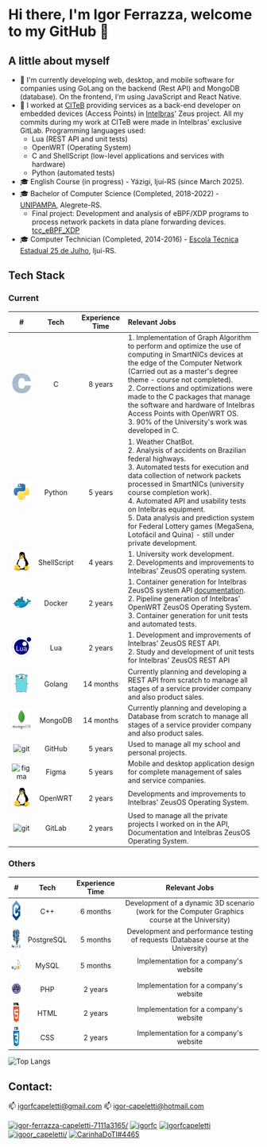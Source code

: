 # Hi there, I'm Igor Ferrazza, welcome to my GitHub 👋

## A little about myself
- 💼 I'm currently developing web, desktop, and mobile software for companies using GoLang on the backend (Rest API) and MongoDB (database). On the frontend, I'm using JavaScript and React Native.
- 💼 I worked at [CITeB](https://www.linkedin.com/company/fundacaociteb/mycompany/verification/) providing services as a back-end developer on embedded devices (Access Points) in [Intelbras](https://www.linkedin.com/company/intelbras/)' Zeus project. All my commits during my work at CITeB were made in Intelbras' exclusive GitLab. Programming languages ​​used:
  - Lua (REST API and unit tests)
  - OpenWRT (Operating System)
  - C and ShellScript (low-level applications and services with hardware)
  - Python (automated tests)
- 🎓 English Course (in progress) - Yázigi, Ijuí-RS (since March 2025).
- 🎓 Bachelor of Computer Science (Completed, 2018-2022) - [UNIPAMPA](http://novoportal.unipampa.edu.br/novoportal/), Alegrete-RS.
  - Final project: Development and analysis of eBPF/XDP programs to process network packets in data plane forwarding devices. [tcc_eBPF_XDP](https://github.com/igor-capeletti/tcc_eBPF_XDP)
- 🎓 Computer Technician (Completed, 2014-2016) - [Escola Técnica Estadual 25 de Julho](https://escola25dejulho.com.br/), Ijuí-RS.


## Tech Stack 
### Current
| # | Tech | Experience Time | Relevant Jobs |
|:-------------:|:-------------:|:-----:| :-----|
| <img src="https://raw.githubusercontent.com/devicons/devicon/master/icons/c/c-original.svg" alt="c" width="40" height="40"/> | C | 8 years | 1. Implementation of Graph Algorithm to perform and optimize the use of computing in SmartNICs devices at the edge of the Computer Network (Carried out as a master's degree theme - course not completed). <br> 2. Corrections and optimizations were made to the C packages that manage the software and hardware of Intelbras Access Points with OpenWRT OS. <br> 3. 90% of the University's work was developed in C. |
| <img src="https://raw.githubusercontent.com/devicons/devicon/master/icons/python/python-original.svg" alt="python" width="40" height="40"/> | Python | 5 years | 1. Weather ChatBot. <br> 2. Analysis of accidents on Brazilian federal highways. <br> 3. Automated tests for execution and data collection of network packets processed in SmartNICs (university course completion work). <br> 4. Automated API and usability tests on Intelbras equipment. <br> 5. Data analysis and prediction system for Federal Lottery games (MegaSena, Lotofácil and Quina) - still under private development. |
| <img src="https://raw.githubusercontent.com/devicons/devicon/master/icons/linux/linux-original.svg" alt="linux" width="40" height="40"/> | ShellScript | 4 years | 1. University work development. <br> 2. Developments and improvements to Intelbras' ZeusOS operating system. |
| <img src="https://github.com/devicons/devicon/blob/master/icons/docker/docker-original.svg" alt="lua" width="40" height="40"/> | Docker | 2 years | 1. Container generation for Intelbras ZeusOS system API [documentation](https://api-product.intelbras.com.br/v4/). <br> 2. Pipeline generation of Intelbras' OpenWRT ZeusOS Operating System. <br> 3. Container generation for unit tests and automated tests. |
| <img src="https://github.com/devicons/devicon/blob/master/icons/lua/lua-original.svg" alt="lua" width="40" height="40"/> | Lua | 2 years | 1. Development and improvements of Intelbras' ZeusOS REST API. <br> 2. Study and development of unit tests for Intelbras' ZeusOS REST API |
| <img src="https://raw.githubusercontent.com/devicons/devicon/master/icons/go/go-original.svg" alt="go" width="40" height="40"/> | Golang | 14 months | Currently planning and developing a REST API from scratch to manage all stages of a service provider company and also product sales. |
| <img src="https://github.com/devicons/devicon/blob/master/icons/mongodb/mongodb-original-wordmark.svg" alt="mongodb" width="40" height="40"/>| MongoDB | 14 months | Currently planning and developing a Database from scratch to manage all stages of a service provider company and also product sales. |
| <img src="https://www.vectorlogo.zone/logos/git-scm/git-scm-icon.svg" alt="git" width="40" height="40"/> | GitHub | 5 years | Used to manage all my school and personal projects. |
| <img src="https://www.vectorlogo.zone/logos/figma/figma-icon.svg" alt="figma" width="40" height="40"/> | Figma | 5 years | Mobile and desktop application design for complete management of sales and service companies. |
| <img src="https://raw.githubusercontent.com/devicons/devicon/master/icons/linux/linux-original.svg" alt="linux" width="40" height="40"/> | OpenWRT | 2 years | Developments and improvements to Intelbras' ZeusOS Operating System. |
| <img src="https://www.vectorlogo.zone/logos/git-scm/git-scm-icon.svg" alt="git" width="40" height="40"/> | GitLab | 2 years | Used to manage all the private projects I worked on in the API, Documentation and Intelbras ZeusOS Operating System. |

### Others
| # | Tech | Experience Time | Relevant Jobs |
|:-------------:|:-------------:|:-----:| :-----:|
| <img src="https://raw.githubusercontent.com/devicons/devicon/master/icons/cplusplus/cplusplus-original.svg" alt="cplusplus" width="40" height="40"/> | C++ | 6 months | Development of a dynamic 3D scenario (work for the Computer Graphics course at the University) |
| <img src="https://raw.githubusercontent.com/devicons/devicon/master/icons/postgresql/postgresql-original-wordmark.svg" alt="postgresql" width="40" height="40"/> | PostgreSQL | 5 months | Development and performance testing of requests (Database course at the University) |
| <img src="https://raw.githubusercontent.com/devicons/devicon/master/icons/mysql/mysql-original-wordmark.svg" alt="mysql" width="40" height="40"/> | MySQL | 5 months | Implementation for a company's website |
| <img src="https://raw.githubusercontent.com/devicons/devicon/master/icons/php/php-original.svg" alt="php" width="40" height="40"/> | PHP | 2 years | Implementation for a company's website |
| <img src="https://raw.githubusercontent.com/devicons/devicon/master/icons/html5/html5-original-wordmark.svg" alt="html5" width="40" height="40"/> | HTML | 2 years | Implementation for a company's website |
| <img src="https://raw.githubusercontent.com/devicons/devicon/master/icons/css3/css3-original-wordmark.svg" alt="css3" width="40" height="40"/> | CSS | 2 years | Implementation for a company's website |

![Top Langs](https://github-readme-stats.vercel.app/api/top-langs/?username=igor-capeletti&langs_count=8)

## Contact:
📫 igorfcapeletti@gmail.com
📫 igor-capeletti@hotmail.com
 
<p align="left">
<a href="https://linkedin.com/in/igor-ferrazza-capeletti-7111a3165/" target="blank"><img align="center" src="https://raw.githubusercontent.com/rahuldkjain/github-profile-readme-generator/master/src/images/icons/Social/linked-in-alt.svg" alt="igor-ferrazza-capeletti-7111a3165/" height="30" width="40" /></a>
<a href="https://kaggle.com/igorfc" target="blank"><img align="center" src="https://raw.githubusercontent.com/rahuldkjain/github-profile-readme-generator/master/src/images/icons/Social/kaggle.svg" alt="igorfc" height="30" width="40" /></a>
<a href="https://fb.com/igorfcapeletti" target="blank"><img align="center" src="https://raw.githubusercontent.com/rahuldkjain/github-profile-readme-generator/master/src/images/icons/Social/facebook.svg" alt="igorfcapeletti" height="30" width="40" /></a>
<a href="https://instagram.com/igoor_capeletti/" target="blank"><img align="center" src="https://raw.githubusercontent.com/rahuldkjain/github-profile-readme-generator/master/src/images/icons/Social/instagram.svg" alt="igoor_capeletti/" height="30" width="40" /></a>
<a href="https://discord.gg/CarinhaDoTI#4465" target="blank"><img align="center" src="https://raw.githubusercontent.com/rahuldkjain/github-profile-readme-generator/master/src/images/icons/Social/discord.svg" alt="CarinhaDoTI#4465" height="30" width="40" /></a>
</p>

